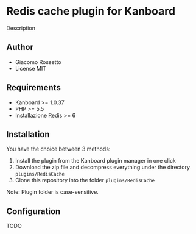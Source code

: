 Redis cache plugin for Kanboard
==========================

Description

Author
------

- Giacomo Rossetto
- License MIT

Requirements
------------

- Kanboard >= 1.0.37
- PHP >= 5.5
- Installazione Redis >= 6

Installation
------------

You have the choice between 3 methods:

1. Install the plugin from the Kanboard plugin manager in one click
2. Download the zip file and decompress everything under the directory `plugins/RedisCache`
3. Clone this repository into the folder `plugins/RedisCache`

Note: Plugin folder is case-sensitive.

Configuration
-------------

TODO